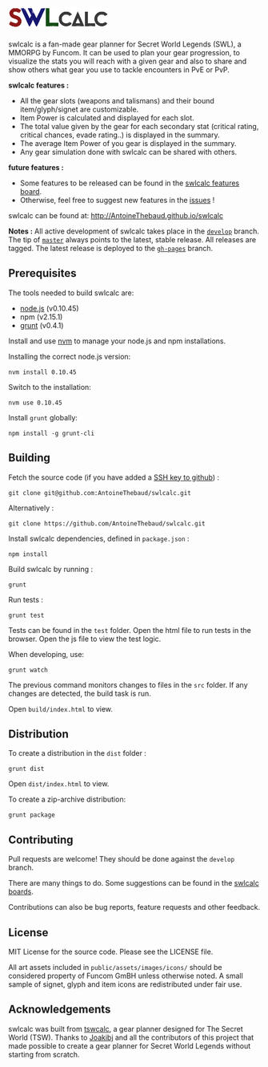![swlcalc](/public/assets/images/logos/swlcalc_w200.png)
=======

swlcalc is a fan-made gear planner for Secret World Legends (SWL), a MMORPG by Funcom. It can be used to plan your gear progression, to visualize the stats you will reach with a given gear and also to share and show others what gear you use to tackle encounters in PvE or PvP.

**swlcalc features :**
* All the gear slots (weapons and talismans) and their bound item/glyph/signet are customizable.
* Item Power is calculated and displayed for each slot.
* The total value given by the gear for each secondary stat (critical rating, critical chances, evade rating..) is displayed in the summary.
* The average Item Power of you gear is displayed in the summary.
* Any gear simulation done with swlcalc can be shared with others.

**future features :**
* Some features to be released can be found in the [swlcalc features board](https://github.com/AntoineThebaud/swlcalc/projects/1).
* Otherwise, feel free to suggest new features in the [issues](https://github.com/AntoineThebaud/swlcalc/issues) !

swlcalc can be found at: http://AntoineThebaud.github.io/swlcalc

**Notes :** All active development of swlcalc takes place in the [`develop`](https://github.com/AntoineThebaud/swlcalc/tree/develop) branch. The tip of [`master`](https://github.com/AntoineThebaud/swlcalc/tree/master) always points to the latest, stable release. All releases are tagged. The latest release is deployed to the [`gh-pages`](https://github.com/joakibj/tswcalc/tree/gh-pages) branch.

Prerequisites
--------
The tools needed to build swlcalc are:
* [node.js](http://nodejs.org/) (v0.10.45)
* npm (v2.15.1)
* [grunt](http://gruntjs.com/) (v0.4.1)

Install and use [nvm](https://github.com/creationix/nvm) to manage your node.js and npm installations.

Installing the correct node.js version:

    nvm install 0.10.45

Switch to the installation:

    nvm use 0.10.45

Install `grunt` globally:

    npm install -g grunt-cli

Building
--------
Fetch the source code (if you have added a [SSH key to github](https://help.github.com/articles/generating-ssh-keys)) :

    git clone git@github.com:AntoineThebaud/swlcalc.git

Alternatively :

    git clone https://github.com/AntoineThebaud/swlcalc.git

Install swlcalc dependencies, defined in `package.json` :

    npm install

Build swlcalc by running :

    grunt

Run tests :

    grunt test

Tests can be found in the `test` folder. Open the html file to run tests in the browser. Open the js file to view the test logic.

When developing, use:
    
    grunt watch

The previous command monitors changes to files in the `src` folder. If any changes are detected, the build task is run.

Open `build/index.html` to view.

Distribution
------------
To create a distribution in the `dist` folder : 

    grunt dist

Open `dist/index.html` to view.

To create a zip-archive distribution:

    grunt package

Contributing
------------
Pull requests are welcome! They should be done against the `develop` branch.

There are many things to do. Some suggestions can be found in the [swlcalc boards](https://github.com/AntoineThebaud/swlcalc/projects). 

Contributions can also be bug reports, feature requests and other feedback.

License
-------
MIT License for the source code. Please see the LICENSE file.

All art assets included in `public/assets/images/icons/` should be considered property of Funcom GmBH unless otherwise noted. A small sample of signet, glyph and item icons are redistributed under fair use.

Acknowledgements
----------------
swlcalc was built from [tswcalc](https://github.com/joakibj/tswcalc), a gear planner designed for The Secret World (TSW). Thanks to [Joakibj](https://github.com/joakibj) and all the contributors of this project that made possible to create a gear planner for Secret World Legends without starting from scratch.
